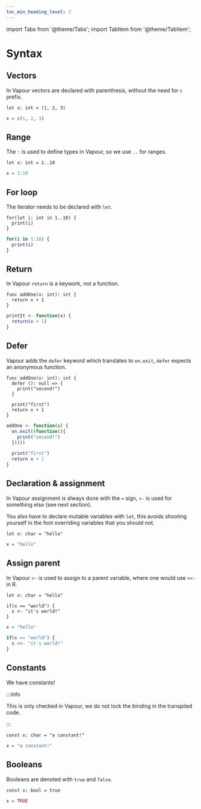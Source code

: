 ```yaml
---
toc_min_heading_level: 2
---
```


import Tabs from '@theme/Tabs';
import TabItem from '@theme/TabItem';

# Syntax

## Vectors

In Vapour vectors are declared with parenthesis, without the need for `c` prefix.

<Tabs>
<TabItem value="vp" label="Vapour">

```vapour
let x: int = (1, 2, 3)
```

</TabItem>
<TabItem value="r" label="R">

```r
x = c(1, 2, 3)
```

</TabItem>
</Tabs>

## Range

The `:` is used to define types in Vapour, so we use `..` for ranges.

<Tabs>
<TabItem value="vp" label="Vapour">

```vapour
let x: int = 1..10
```

</TabItem>
<TabItem value="r" label="R">

```r
x = 1:10
```

</TabItem>
</Tabs>

## For loop

The iterator needs to be declared with `let`.

<Tabs>
<TabItem value="vp" label="Vapour">

```vapour
for(let i: int in 1..10) {
  print(i)
}
```

</TabItem>
<TabItem value="r" label="R">

```r
for(i in 1:10) {
  print(i)
}
```

</TabItem>
</Tabs>

## Return

In Vapour `return` is a keywork, not a function.

<Tabs>
<TabItem value="vp" label="Vapour">

```vapour
func addOne(x: int): int {
  return x + 1
}
```

</TabItem>
<TabItem value="r" label="R">

```r
printIt <- function(x) {
  return(x + 1)
}
```

</TabItem>
</Tabs>

## Defer

Vapour adds the `defer` keyword which translates to `on.exit`,
`defer` expects an anonymous function.

<Tabs>
<TabItem value="vp" label="Vapour">

```vapour
func addOne(x: int): int {
  defer (): null => {
    print("second!")
  }

  print("first")
  return x + 1
}
```

</TabItem>
<TabItem value="r" label="R">

```r
addOne <- function(x) {
  on.exit((function(){
    print("second!")
  })())

  print("first")
  return x + 1
}
```

</TabItem>
</Tabs>

## Declaration & assignment

In Vapour assignment is always done with the `=` sign,
`<-` is used for something else (see next section).

You also have to declare mutable variables with `let`, this 
avoids shooting yourself in the foot overriding variables
that you should not.

<Tabs>
<TabItem value="vp" label="Vapour">

```vapour
let x: char = "hello"
```

</TabItem>
<TabItem value="r" label="R">

```r
x = "hello"
```

</TabItem>
</Tabs>

## Assign parent

In Vapour `<-` is used to assign to a parent variable,
where one would use `<<-` in R.

<Tabs>
<TabItem value="vp" label="Vapour">

```vapour
let x: char = "hello"

if(x == "world") {
  x <- "it's world!"
}
```

</TabItem>
<TabItem value="r" label="R">

```r
x = "hello"

if(x == "world") {
  x <<- "it's world!"
}
```

</TabItem>
</Tabs>

## Constants 

We have constants!

:::info

This is only checked in Vapour, we do not lock the
binding in the transpiled code.

:::

<Tabs>
<TabItem value="vp" label="Vapour">

```vapour
const x: char = "a constant!"
```

</TabItem>
<TabItem value="r" label="R">

```r
x = "a constant!"
```

</TabItem>
</Tabs>

## Booleans

Booleans are denoted with `true` and `false`.

<Tabs>
<TabItem value="vp" label="Vapour">

```vapour
const x: bool = true
```

</TabItem>
<TabItem value="r" label="R">

```r
x = TRUE
```

</TabItem>
</Tabs>

